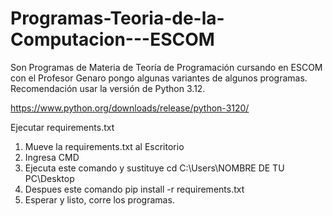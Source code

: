 # Programas-Teoria-de-la-Computacion---ESCOM
Son Programas de Materia de Teoría de Programación cursando en ESCOM con el Profesor Genaro pongo algunas variantes de algunos programas. Recomendación usar la versión de Python 3.12.

https://www.python.org/downloads/release/python-3120/

Ejecutar requirements.txt
1. Mueve la requirements.txt al Escritorio
2. Ingresa CMD 
3. Ejecuta este comando y sustituye cd C:\Users\NOMBRE DE TU PC\Desktop
4. Despues este comando pip install -r requirements.txt
5. Esperar y listo, corre los programas.
